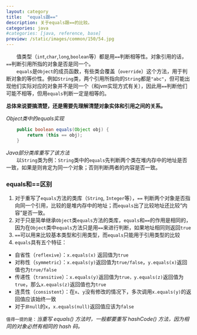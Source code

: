 ```yaml
---
layout: category
title:  "equals跟=="
description: 关于equals跟==的比较。
categories: java
#categories: [java, reference, base]
preview: /static/images/common/150/54.jpg
---
```




　　值类型（`int`,`char`,`long`,`boolean`等）都是用`==`判断相等性。对象引用的话，`==`判断引用所指的对象是否是同一个。  
　　`equals`是`Object`的成员函数，有些类会覆盖（`override`）这个方法，用于判断对象的等价性。例如`String`类，两个引用所指向的`String`都是`"abc"`，但可能出现他们实际对应的对象并不是同一个（和jvm实现方式有关），因此用`==`判断他们可能不相等，但用`equals`判断一定是相等的。

**总体来说要搞清楚，还是需要先理解清楚对象实体和引用之间的关系。**

*Object类中的equals实现*

````java
	public boolean equals(Object obj) {
	    return (this == obj);
	}
````

*Java部分类库重写了该方法*  
　　以`String`类为例：`String`类中的`equals`先判断两个类在堆内存中的地址是否一致，如果是则肯定为同一个对象；否则判断两者的内容是否一致。

### equals和==区别
1. 对于重写了`equals`方法的类库（`String`, `Integer`等），`==` 判断两个对象是否指向同一个引用，比较的是堆内存中的地址；而`equals`出了比较地址还比较“内容”是否一致。
2. 对于只是简单继承`Object`类`equals`方法的类库，`equals`和`==`的作用是相同的，因为在`Object`类中`equals`方法只是用`==`来进行判断，如果地址相同则返回`true`
3. `==`可以用来比较基本类型和引用类型，而`equals`只能用于引用类型的比较
4. `equals`具有五个特征：
  + 自省性（`reflexive`）：`x.equals(x)` 返回值为`true`
  + 对称性（`symmetric`）：`x.equals(y)`返回值为`true/false`，`y.equals(x)`返回值也为`true/false`
  + 传递性（`transitive`）：`x.equals(y)`返回值为`true，y.equals(z)`返回值为`true`，那么`x.equals(z)`返回值也为`true`
  + 连贯性（`consistent`）：在`x`、`y`没有修改的情况下，多次调用`x.equals(y)`的返回值应该始终一致
  + 对于`非null`的`x`，`x.equals(null)`返回值应该为`false` 
   
``值得一提的是：``*当重写 equals() 方法时，一般都要重写 hashCode() 方法，因为相同的对象必然有相同的 hash 码。*

